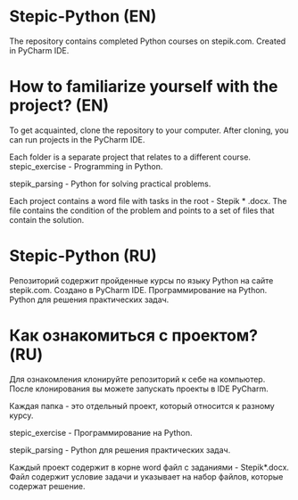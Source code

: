 # Stepic-Python (EN)
The repository contains completed Python courses on stepik.com. Created in PyCharm IDE.

# How to familiarize yourself with the project? (EN)
To get acquainted, clone the repository to your computer.
After cloning, you can run projects in the PyCharm IDE.

Each folder is a separate project that relates to a different course.
stepic_exercise - Programming in Python.

stepik_parsing - Python for solving practical problems.

Each project contains a word file with tasks in the root - Stepik * .docx.
The file contains the condition of the problem and points to a set of files that contain the solution.

# Stepic-Python (RU)
Репозиторий содержит пройденные курсы по языку Python на сайте stepik.com. Создано в PyCharm IDE.
Программирование на Python.
Python для решения практических задач.

# Как ознакомиться с проектом? (RU)
Для ознакомления клонируйте репозиторий к себе на компьютер.
После клонирования вы можете запускать проекты в IDE PyCharm.

Каждая папка - это отдельный проект, который относится к разному курсу.

stepic_exercise - Программирование на Python.

stepik_parsing - Python для решения практических задач.

Каждый проект содержит в корне word файл с заданиями - Stepik*.docx. Файл содержит условие задачи и указывает на набор файлов, которые содержат решение.


